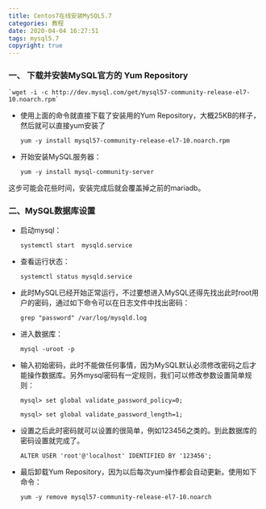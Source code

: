 ```yaml
---
title: Centos7在线安装MySQL5.7
categories: 教程
date: 2020-04-04 16:27:51
tags: mysql5.7
copyright: true 
---
```

### 一、 下载并安装MySQL官方的 Yum Repository

	`wget -i -c http://dev.mysql.com/get/mysql57-community-release-el7-10.noarch.rpm`

- 使用上面的命令就直接下载了安装用的Yum Repository，大概25KB的样子，然后就可以直接yum安装了

	`yum -y install mysql57-community-release-el7-10.noarch.rpm`

- 开始安装MySQL服务器：

	`yum -y install mysql-community-server`

这步可能会花些时间，安装完成后就会覆盖掉之前的mariadb。

<!--more-->

### 二、MySQL数据库设置

- 启动mysql：

	`systemctl start  mysqld.service`

- 查看运行状态：

	`systemctl status mysqld.service`

- 此时MySQL已经开始正常运行，不过要想进入MySQL还得先找出此时root用户的密码，通过如下命令可以在日志文件中找出密码：

	`grep "password" /var/log/mysqld.log`

- 进入数据库：

	`mysql -uroot -p`

- 输入初始密码，此时不能做任何事情，因为MySQL默认必须修改密码之后才能操作数据库。另外mysql密码有一定规则，我们可以修改参数设置简单规则：

	`mysql> set global validate_password_policy=0;`

	`mysql> set global validate_password_length=1;`

- 设置之后此时密码就可以设置的很简单，例如123456之类的。到此数据库的密码设置就完成了。

	`ALTER USER 'root'@'localhost' IDENTIFIED BY '123456';`

- 最后卸载Yum Repository，因为以后每次yum操作都会自动更新。使用如下命令：

	`yum -y remove mysql57-community-release-el7-10.noarch `